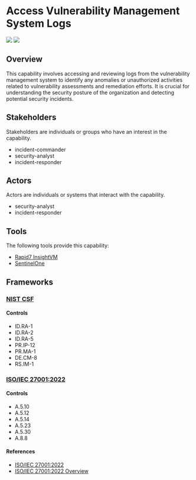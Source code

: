 # Access Vulnerability Management System Logs
![](https://img.shields.io/badge/Phase-Preparation_%28P0001%29-blue)&nbsp;![](https://img.shields.io/badge/Category-General-blue)
## Overview
This capability involves accessing and reviewing logs from the vulnerability management system to identify any anomalies or unauthorized activities related to vulnerability assessments and remediation efforts. It is crucial for understanding the security posture of the organization and detecting potential security incidents.

## Stakeholders
Stakeholders are individuals or groups who have an interest in the capability.

- incident-commander
- security-analyst
- incident-responder

## Actors
Actors are individuals or systems that interact with the capability.

- security-analyst
- incident-responder

## Tools
The following tools provide this capability:

- [Rapid7 InsightVM](../tool/rapid7-insightvm/C1013.md)
- [SentinelOne](../tool/sentinelone/C1013.md)

## Frameworks
### [NIST CSF](../frameworks/F0003.md)

#### Controls

- ID.RA-1 
- ID.RA-2 
- ID.RA-5 
- PR.IP-12 
- PR.MA-1 
- DE.CM-8 
- RS.IM-1 

### [ISO/IEC 27001:2022](../frameworks/F0002.md)

#### Controls

- A.5.10 
- A.5.12 
- A.5.14 
- A.5.23 
- A.5.30 
- A.8.8 

#### References

- [ISO/IEC 27001:2022](https://www.iso.org/standard/82875.html)
- [ISO/IEC 27001:2022 Overview](https://www.iso.org/isoiec-27001-information-security.html)
